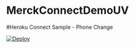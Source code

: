 # MerckConnectDemoUV

#Heroku Connect Sample - Phone Change

[![Deploy](https://www.herokucdn.com/deploy/button.png)](https://heroku.com/deploy?template=https://github.com/utkarshvarshneymerck/MerckConnectDemoU)
